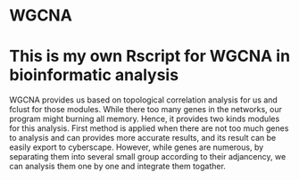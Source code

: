# WGCNA
# This is my own Rscript for WGCNA in bioinformatic analysis
WGCNA provides us based on topological correlation analysis for us and fclust for those modules. 
While there too many genes in the networks, our program might burning all memory.
Hence, it provides two kinds modules for this analysis.
First method is applied when there are not too much genes to analysis and can provides more accurate results, and its result can be easily export to cyberscape.
However, while genes are numerous, by separating them into several small group according to their adjancency, we can analysis them one by one and integrate them togather.
